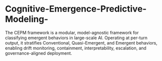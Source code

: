 # Cognitive-Emergence-Predictive-Modeling-
The CEPM framework is a modular, model-agnostic framework for classifying emergent behaviors in large-scale AI. Operating at per-turn output, it stratifies Conventional, Quasi-Emergent, and Emergent behaviors, enabling drift monitoring, containment, interpretability, escalation, and governance-aligned deployment.
